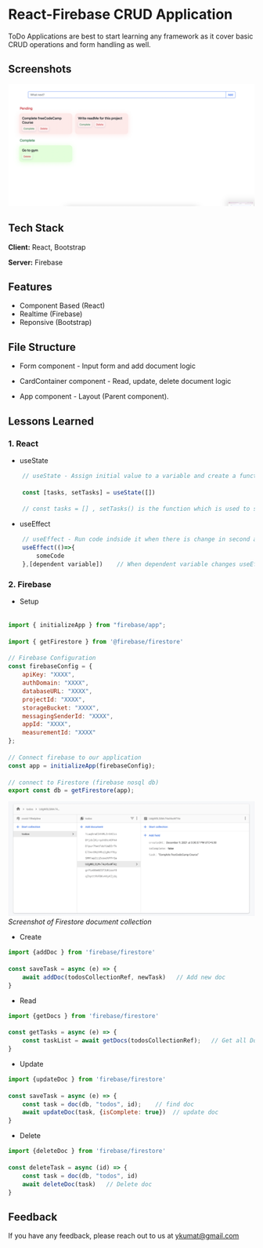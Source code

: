 
# React-Firebase CRUD Application

ToDo Applications are best to start learning any framework as it cover basic CRUD operations and form handling as well.
## Screenshots

![App Screenshot](https://raw.githubusercontent.com/yashkumat/React-Firebase-todolist/main/Screenshot%202021-12-09%20at%2015.49.09.png)


## Tech Stack

**Client:** React, Bootstrap

**Server:** Firebase


## Features

- Component Based (React)
- Realtime (Firebase)
- Reponsive (Bootstrap)


## File Structure

- Form component - Input form and add document logic

- CardContainer component - Read, update, delete document logic

- App component - Layout (Parent component).


## Lessons Learned

### 1. React

- useState
```javascript
    // useState - Assign initial value to a variable and create a function that can be used to change value of variable
    
    const [tasks, setTasks] = useState([])   
    
    // const tasks = [] , setTasks() is the function which is used to set value of tasks
```

- useEffect
```javascript
    // useEffect - Run code indside it when there is change in second arg.
    useEffect(()=>{
        someCode
    },[dependent variable])    // When dependent variable changes useEffect runs 
```

### 2. Firebase

- Setup

```javascript

import { initializeApp } from "firebase/app";

import { getFirestore } from '@firebase/firestore'

// Firebase Configuration
const firebaseConfig = {
    apiKey: "XXXX",
    authDomain: "XXXX",
    databaseURL: "XXXX",
    projectId: "XXXX",
    storageBucket: "XXXX",
    messagingSenderId: "XXXX",
    appId: "XXXX",
    measurementId: "XXXX"
};

// Connect firebase to our application
const app = initializeApp(firebaseConfig);

// connect to Firestore (firebase nosql db)
export const db = getFirestore(app);

```

![Firestore](https://raw.githubusercontent.com/yashkumat/React-Firebase-todolist/main/Screenshot%202021-12-09%20at%2015.47.51.png)
*Screenshot of Firestore document collection*

- Create

```javascript
import {addDoc } from 'firebase/firestore'

const saveTask = async (e) => {
    await addDoc(todosCollectionRef, newTask)   // Add new doc
}
```

- Read

```javascript
import {getDocs } from 'firebase/firestore'

const getTasks = async (e) => {
    const taskList = await getDocs(todosCollectionRef);   // Get all Docs
}
```

- Update

```javascript
import {updateDoc } from 'firebase/firestore'

const saveTask = async (e) => {
    const task = doc(db, "todos", id);    // find doc 
    await updateDoc(task, {isComplete: true})  // update doc 
}
```

- Delete

```javascript
import {deleteDoc } from 'firebase/firestore'

const deleteTask = async (id) => {
    const task = doc(db, "todos", id)
    await deleteDoc(task)   // Delete doc
}
```
## Feedback

If you have any feedback, please reach out to us at ykumat@gmail.com



